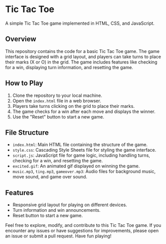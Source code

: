 # Tic Tac Toe

A simple Tic Tac Toe game implemented in HTML, CSS, and JavaScript.

## Overview

This repository contains the code for a basic Tic Tac Toe game. The game interface is designed with a grid layout, and players can take turns to place their marks (X or O)
in the grid. The game includes features like checking for a win, displaying turn information, and resetting the game.

## How to Play

1. Clone the repository to your local machine.
2. Open the `index.html` file in a web browser.
3. Players take turns clicking on the grid to place their marks.
4. The game checks for a win after each move and displays the winner.
5. Use the "Reset" button to start a new game.

## File Structure

- `index.html`: Main HTML file containing the structure of the game.
- `style.css`: Cascading Style Sheets file for styling the game interface.
- `script.js`: JavaScript file for game logic, including handling turns, checking for a win, and resetting the game.
- `excited.gif`: An animated gif displayed on winning the game.
- `music.mp3`, `ting.mp3`, `gameover.mp3`: Audio files for background music, move sound, and game over sound.

## Features

- Responsive grid layout for playing on different devices.
- Turn information and win announcements.
- Reset button to start a new game.

Feel free to explore, modify, and contribute to this Tic Tac Toe game. If you encounter any issues or have suggestions for improvements, please open an issue or 
submit a pull request. Have fun playing!
